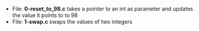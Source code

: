 * File: **0-reset_to_98.c** takes a pointer to an int as parameter and updates the value it points to to 98
* File: **1-swap.c** swaps the values of two integers
